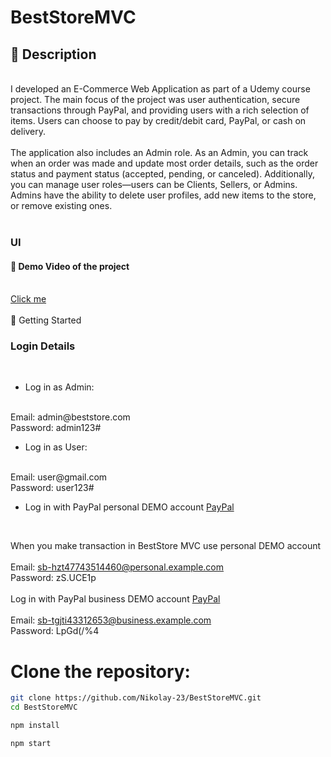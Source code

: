 # BestStoreMVC

## 📝 Description
<br>
I developed an E-Commerce Web Application as part of a Udemy course project. The main focus of the project was user authentication, secure transactions through PayPal, and providing users with a rich selection of items. Users can choose to pay by credit/debit card, PayPal, or cash on delivery.
<br>
<br>
The application also includes an Admin role. As an Admin, you can track when an order was made and update most order details, such as the order status and payment status (accepted, pending, or canceled). Additionally, you can manage user roles—users can be Clients, Sellers, or Admins. Admins have the ability to delete user profiles, add new items to the store, or remove existing ones.
<br>
<br>

### UI

#### 🎥 Demo Video of the project
<br>
<a href="https://www.youtube.com/watch?v=F1sNu9ov_wQ">Click me</a>
<br>
<br>
🚀 Getting Started
<br>

### Login Details
<br>

- Log in as Admin: 

<br>
 Email: admin@beststore.com
<br>
 Password: admin123#
<br>

- Log in as User:

<br>
 Email: user@gmail.com
<br>
 Password: user123#
<br>

- Log in with PayPal personal DEMO account <a href="https://www.sandbox.paypal.com/us/home">PayPal</a>
<br>

When you make transaction in BestStore MVC use personal DEMO account 
<br>
<br>
Email: sb-hzt47743514460@personal.example.com
<br>
Password: zS.UCE1p
<br>
<br>
Log in with PayPal business DEMO account <a href="https://www.sandbox.paypal.com/us/home">PayPal</a>
<br>
<br>
Email: sb-tgjti43312653@business.example.com
<br>
Password: LpGd(/%4
<br>

# Clone the repository:
```bash
git clone https://github.com/Nikolay-23/BestStoreMVC.git
cd BestStoreMVC

npm install

npm start

